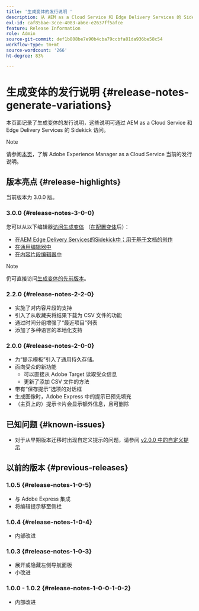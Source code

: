 ```yaml
---
title: '生成变体的发行说明 '
description: 从 AEM as a Cloud Service 和 Edge Delivery Services 的 Sidekick 访问生成变体的发布说明
exl-id: caf85bae-3cce-4083-ab6e-e2637ff5afce
feature: Release Information
role: Admin
source-git-commit: def1b808be7e90b4cba79ccbfa81da936be58c54
workflow-type: tm+mt
source-wordcount: '266'
ht-degree: 83%

---
```


# 生成变体的发行说明  {#release-notes-generate-variations}

本页面记录了生成变体的发行说明，这些说明可通过 AEM as a Cloud Service 和 Edge Delivery Services 的 Sidekick 访问。

>[!NOTE]
>
>请参阅[本页](/help/release-notes/release-notes-cloud/release-notes-current.md)，了解 Adobe Experience Manager as a Cloud Service 当前的发行说明。

## 版本亮点 {#release-highlights}

当前版本为 3.0.0 版。

### 3.0.0 {#release-notes-3-0-0}

您可以从以下编辑器[访问生成变体](/help/generative-ai/generate-variations-integrated-editor.md#access-generate-variations) （[在配置变体](#access-generate-variations)后）：

* [在AEM Edge Delivery Services的Sidekick中；用于基于文档的创作](/help/generative-ai/generate-variations-integrated-editor.md#access-aem-sidekick)
* [在通用编辑器中](/help/generative-ai/generate-variations-integrated-editor.md#access-aem-universal-editor)
* [在内容片段编辑器中](/help/generative-ai/generate-variations-integrated-editor.md#access-aem-content-fragment-editor)

>[!NOTE]
>
>仍可直接访问[生成变体的先前版本](/help/generative-ai/generate-variations.md)。

### 2.2.0 {#release-notes-2-2-0}

* 实施了对内容片段的支持
* 引入了从收藏夹将结果下载为 CSV 文件的功能
* 通过时间分组增强了“最近项目”列表
* 添加了多种语言的本地化支持

### 2.0.0 {#release-notes-2-0-0}

* 为“提示模板”引入了通用持久存储。
* 面向受众的新功能
   * 可以直接从 Adobe Target 读取受众信息
   * 更新了添加 CSV 文件的方法
* 带有“保存提示”选项的对话框
* 生成图像时，Adobe Express 中的提示已预先填充
* （主页上的）提示卡片会显示额外信息，且可删除

## 已知问题 {#known-issues}

* 对于从早期版本迁移时出现自定义提示的问题，请参阅 [v2.0.0 中的自定义提示](/help/generative-ai/generate-variations.md#custom-prompts-v200)

## 以前的版本 {#previous-releases}

### 1.0.5 {#release-notes-1-0-5}

* 与 Adobe Express 集成 
* 将编辑提示移至侧栏

### 1.0.4 {#release-notes-1-0-4}

* 内部改进

### 1.0.3 {#release-notes-1-0-3}

* 展开或隐藏左侧导航面板
* 小改进

### 1.0.0 - 1.0.2 {#release-notes-1-0-0-1-0-2}

* 内部改进
